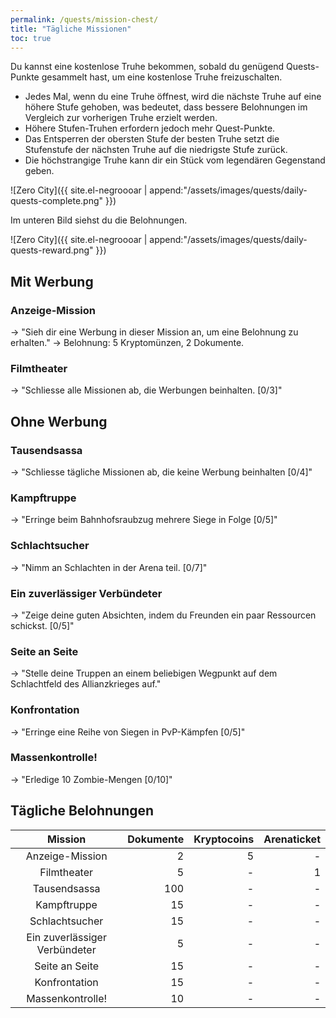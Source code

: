 ```yaml
---
permalink: /quests/mission-chest/
title: "Tägliche Missionen"
toc: true
---
```


Du kannst eine kostenlose Truhe bekommen, sobald du genügend Quests-Punkte gesammelt hast, um eine kostenlose Truhe freizuschalten.

- Jedes Mal, wenn du eine Truhe öffnest, wird die nächste Truhe auf eine höhere Stufe gehoben, was bedeutet, dass bessere Belohnungen im Vergleich zur vorherigen Truhe erzielt werden.
- Höhere Stufen-Truhen erfordern jedoch mehr Quest-Punkte.
- Das Entsperren der obersten Stufe der besten Truhe setzt die Stufenstufe der nächsten Truhe auf die niedrigste Stufe zurück.
- Die höchstrangige Truhe kann dir ein Stück vom legendären Gegenstand geben.

![Zero City]({{ site.el-negroooar | append:"/assets/images/quests/daily-quests-complete.png" }})

Im unteren Bild siehst du die Belohnungen.

![Zero City]({{ site.el-negroooar | append:"/assets/images/quests/daily-quests-reward.png" }})



## Mit Werbung

### Anzeige-Mission

-> "Sieh dir eine Werbung in dieser Mission an, um eine Belohnung zu erhalten."
-> Belohnung: 5 Kryptomünzen, 2 Dokumente.

### Filmtheater

-> "Schliesse alle Missionen ab, die Werbungen beinhalten. [0/3]"


## Ohne Werbung

### Tausendsassa

 -> "Schliesse tägliche Missionen ab, die keine Werbung beinhalten [0/4]"  

### Kampftruppe

-> "Erringe beim Bahnhofsraubzug mehrere Siege in Folge [0/5]"

### Schlachtsucher

-> "Nimm an Schlachten in der Arena teil. [0/7]"

### Ein zuverlässiger Verbündeter

-> "Zeige deine guten Absichten, indem du Freunden ein paar Ressourcen schickst. [0/5]"

### Seite an Seite 

-> "Stelle deine Truppen an einem beliebigen Wegpunkt auf dem Schlachtfeld des Allianzkrieges auf."

### Konfrontation

-> "Erringe eine Reihe von Siegen in PvP-Kämpfen [0/5]"

### Massenkontrolle!

-> "Erledige 10 Zombie-Mengen [0/10]"

## Tägliche Belohnungen


| Mission   					| Dokumente | Kryptocoins | Arenaticket
|:-----------------------------:| ---------:| -----------:| -----------:|
| Anzeige-Mission     			|         2 |           5 |           - |
| Filmtheater          			|         5 |           - |           1 |
| Tausendsassa          		|       100 |           - |           - |
| Kampftruppe      				|        15 |        	- |        	  - |
| Schlachtsucher     			|        15 |        	- |        	  - |
| Ein zuverlässiger Verbündeter |         5 |           - |           - |
| Seite an Seite                |        15 |           - |           - |
| Konfrontation                 |        15 |           - |           - |
| Massenkontrolle!              |        10 |        	- |        	  - |
